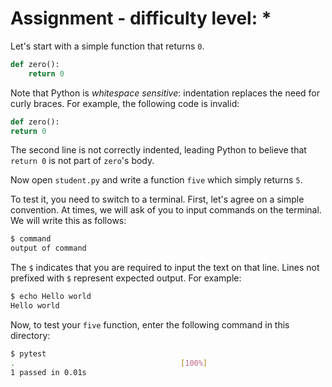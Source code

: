 # Assignment - difficulty level: *

Let's start with a simple function that returns `0`.

```python
def zero():
    return 0
```

Note that Python is *whitespace sensitive*: indentation replaces
the need for curly braces. For example, the following code is invalid:

```python
def zero():
return 0
```

The second line is not correctly indented, leading Python to believe
that `return 0` is not part of `zero`'s body.

Now open `student.py` and write a function `five` which simply returns `5`.

To test it, you need to switch to a terminal. First,
let's agree on a simple convention. At times, we will ask of you
to input commands on the terminal. We will write this as follows:

```bash
$ command
output of command
```

The `$` indicates that you are required to input the text  on that line. Lines not prefixed
with `$` represent expected output. For example:

```bash
$ echo Hello world
Hello world
```

Now, to test your `five` function, enter the following command in this directory:

```bash
$ pytest
.                                     [100%]
1 passed in 0.01s
```
